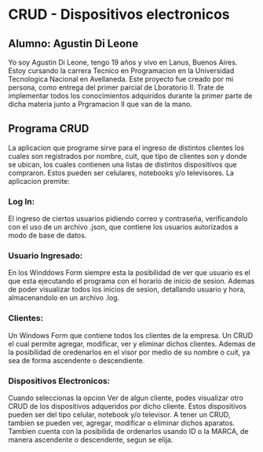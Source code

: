 # CRUD - Dispositivos electronicos
## Alumno: Agustin Di Leone
Yo soy Agustin Di Leone, tengo 19 años y vivo en Lanus, Buenos Aires. Estoy cursando la carrera Tecnico en Programacion en la Universidad Tecnologica Nacional en Avellaneda.
Este proyecto fue creado por mi persona, como entrega del primer parcial de Lboratorio II. Trate de implementar todos los conocimientos adquiridos durante la primer parte de 
dicha materia junto a Prgramacion II que van de la mano.
## Programa CRUD
La aplicacion que programe sirve para el ingreso de distintos clientes los cuales son registrados por nombre, cuit, que tipo de clientes son y donde se ubican, los cuales
contienen una listas de distintos dispositivos que compraron. Estos pueden ser celulares, notebooks y/o televisores. 
La aplicacion premite:
### Log In:
El ingreso de ciertos usuarios pidiendo correo y contraseña, verificandolo con el uso de un archivo .json, que contiene los usuarios autorizados a modo de base de datos. 
### Usuario Ingresado:
En los Winddows Form siempre esta la posibilidad de ver que usuario es el que esta ejecutando el programa con el horario de inicio de sesion. Ademas de poder visualizar
todos los inicios de sesion, detallando usuario y hora, almacenandolo en un archivo .log.
### Clientes:
Un Windows Form que contiene todos los clientes de la empresa. Un CRUD el cual permite agregar, modificar, ver y eliminar dichos clientes. Ademas de la posibilidad de oredenarlos
en el visor por medio de su nombre o cuit, ya sea de forma ascendente o descendiente.
### Dispositivos Electronicos:
Cuando seleccionas la opcion Ver de algun cliente, podes visualizar otro CRUD de los dispositivos adqueridos por dicho cliente. Estos dispositivos pueden ser del tipo celular, notebook
y/o televisor. A tener un CRUD, tambien se pueden ver, agregar, modificar o eliminar dichos aparatos. Tambien cuenta con la posibilida de ordenarlos usando ID o la MARCA, de manera 
ascendente o descendente, segun se elija.

